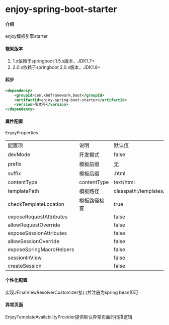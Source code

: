 # enjoy-spring-boot-starter

#### 介绍
enjoy模板引擎starter

#### 框架版本
1. 1.x依赖于springboot 1.5.x版本，JDK1.7+
2. 2.0.x依赖于springboot 2.0.x版本，JDK1.8+

#### 起步
```xml
<dependency>
    <groupId>com.xbdframework.boot</groupId>
    <artifactId>enjoy-spring-boot-starter</artifactId>
    <version>版本号</version>
</dependency>
```

#### 属性配置
EnjoyProperties
<table>
    <tr>
        <td>配置项</td>
        <td>说明</td>
        <td>默认值</td>
    </tr>
    <tr>
        <td>devMode</td>
        <td>开发模式</td>
        <td>false</td>
    </tr>
    <tr>
        <td>prefix</td>
        <td>模板前缀</td>
        <td>无</td>
    </tr>
    <tr>
        <td>suffix</td>
        <td>模板后缀</td>
        <td>.html</td>
    </tr>
    <tr>
        <td>contentType</td>
        <td>contentType</td>
        <td>text/html</td>
    </tr>
    <tr>
        <td>templatePath</td>
        <td>模板路径</td>
        <td>classpath:/templates/</td>
    </tr>
    <tr>
        <td>checkTemplateLocation</td>
        <td>模板路径检查</td>
        <td>true</td>
    </tr>
    <tr>
        <td>exposeRequestAttributes</td>
        <td></td>
        <td>false</td>
    </tr>
    <tr>
        <td>allowRequestOverride</td>
        <td></td>
        <td>false</td>
    </tr>
    <tr>
        <td>exposeSessionAttributes</td>
        <td></td>
        <td>false</td>
    </tr>
    <tr>
        <td>allowSessionOverride</td>
        <td></td>
        <td>false</td>
    </tr>
    <tr>
        <td>exposeSpringMacroHelpers</td>
        <td></td>
        <td>false</td>
    </tr>
    <tr>
        <td>sessionInView</td>
        <td></td>
        <td>false</td>
    </tr>
    <tr>
        <td>createSession</td>
        <td></td>
        <td>false</td>
    </tr>
</table>

#### 个性化配置

实现JFinalViewResolverCustomizer接口并注册为spring bean即可

#### 异常页面
EnjoyTemplateAvailabilityProvider提供默认异常页面的扫描逻辑


